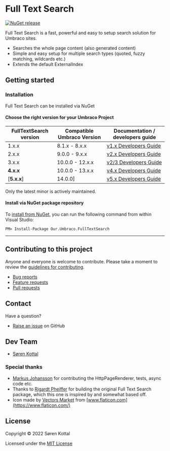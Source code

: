 # Full Text Search

[![NuGet release](https://img.shields.io/nuget/v/Our.Umbraco.FullTextSearch.svg)](https://www.nuget.org/packages/Our.Umbraco.FullTextSearch)

Full Text Search is a fast, powerful and easy to setup search solution for Umbraco sites.

- Searches the whole page content (also generated content)
- Simple and easy setup for multiple search types (quoted, fuzzy matching, wildcards etc.)
- Extends the default ExternalIndex

## Getting started

### Installation

Full Text Search can be installed via NuGet

#### Choose the right version for your Umbraco Project

|FullTextSearch version|Compatible Umbraco Version|Documentation / developers guide|
|-|-|-|
|1.x.x|8.1.x - 8.x.x|[v1.x Developers Guide](docs/developers-guide-v1.md)|
|2.x.x|9.0.0 - 9.x.x|[v2.x Developers Guide](docs/developers-guide-v2.md)|
|3.x.x|10.0.0 - 12.x.x|[v2/3 Developers Guide](docs/developers-guide-v2.md)|
|**4.x.x**|10.0.0 - 13.x.x|[v4.x Developers Guide](docs/developers-guide-v4.md)|
[**5.x.x**]|14.0.0]|[v5.x Developers Guide](docs/developers-guide-v5.md)|

Only the latest minor is actively maintained.

#### Install via NuGet package repository

To [install from NuGet](https://www.nuget.org/packages/Our.Umbraco.FullTextSearch), you can run the following command from within Visual Studio:

    PM> Install-Package Our.Umbraco.FullTextSearch

---

## Contributing to this project

Anyone and everyone is welcome to contribute. Please take a moment to review the [guidelines for contributing](CONTRIBUTING.md).

- [Bug reports](CONTRIBUTING.md#bugs)
- [Feature requests](CONTRIBUTING.md#features)
- [Pull requests](CONTRIBUTING.md#pull-requests)

## Contact

Have a question?

- [Raise an issue](https://github.com/skttl/Our.Umbraco.FullTextSearch/issues) on GitHub

## Dev Team

- [Søren Kottal](https://github.com/skttl)

### Special thanks

- [Markus Johansson](https://github.com/enkelmedia) for contributing the HttpPageRenderer, tests, async code etc.
- Thanks to [Rigardt Pheiffer](https://github.com/rigardtpheiffer) for building the original Full Text Search package, which this one is inspired by and somewhat based off.
- Icon made by [Vectors Market](https://www.flaticon.com/authors/vectors-market) from [www.flaticon.com](https://www.flaticon.com/)

## License

Copyright &copy; 2022 Søren Kottal

Licensed under the [MIT License](LICENSE.md)
